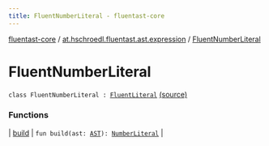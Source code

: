 ```yaml
---
title: FluentNumberLiteral - fluentast-core
---
```


[fluentast-core](../../index.html) / [at.hschroedl.fluentast.ast.expression](../index.html) / [FluentNumberLiteral](.)

# FluentNumberLiteral

`class FluentNumberLiteral : `[`FluentLiteral`](../-fluent-literal/index.html) [(source)](https://github.com/hschroedl/FluentAST/tree/master/core/src/main/kotlin//at.hschroedl.fluentast/ast/expression/NumberLiteral.kt#L6)

### Functions

| [build](build.html) | `fun build(ast: `[`AST`](https://help.eclipse.org/neon/topic/org.eclipse.jdt.doc.isv/reference/api/org/eclipse/jdt/core/dom/AST.html)`): `[`NumberLiteral`](https://help.eclipse.org/neon/topic/org.eclipse.jdt.doc.isv/reference/api/org/eclipse/jdt/core/dom/NumberLiteral.html) |

